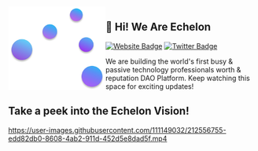 <img align="left" height="170"  src="profile/img/ech_logotype_withpadding.png">

## 👋 Hi! We Are Echelon

[![Website Badge](https://img.shields.io/badge/-echelonweb3.com-47CCCC?style=flat&logo=Google-Chrome&logoColor=white&link=https://www.echelonweb3.com/)](https://echelonweb3.com) [![Twitter Badge](https://img.shields.io/badge/-@Echelon_Web3-1ca0f1?style=flat&labelColor=1ca0f1&logo=twitter&logoColor=white&link=https://twitter.com/Echelon_Web3)](https://twitter.com/Echelon_Web3)

We are building the world's first busy & passive technology professionals worth & reputation DAO Platform. Keep watching this space for exciting updates!

## Take a peek into the Echelon Vision!

https://user-images.githubusercontent.com/111149032/212556755-edd82db0-8608-4ab2-911d-452d5e8dad5f.mp4

